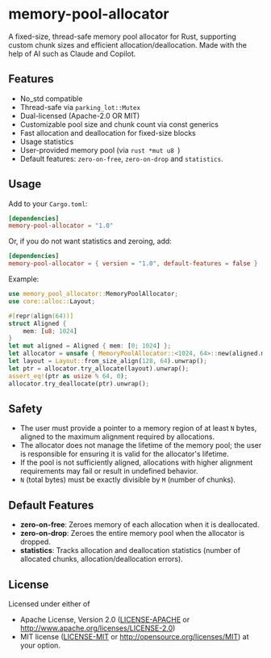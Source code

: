 # memory-pool-allocator

A fixed-size, thread-safe memory pool allocator for Rust, supporting custom chunk sizes and efficient allocation/deallocation. Made with the help of AI such as Claude and Copilot.

## Features
- No_std compatible
- Thread-safe via `parking_lot::Mutex`
- Dual-licensed (Apache-2.0 OR MIT)
- Customizable pool size and chunk count via const generics
- Fast allocation and deallocation for fixed-size blocks
- Usage statistics
- User-provided memory pool (via ```rust *mut u8 ```)
- Default features: `zero-on-free`, `zero-on-drop` and `statistics`.

## Usage

Add to your `Cargo.toml`:

```toml
[dependencies]
memory-pool-allocator = "1.0"
```

Or, if you do not want statistics and zeroing, add:
```toml
[dependencies]
memory-pool-allocator = { version = "1.0", default-features = false }
```

Example:

```rust
use memory_pool_allocator::MemoryPoolAllocator;
use core::alloc::Layout;

#[repr(align(64))]
struct Aligned {
    mem: [u8; 1024]
}
let mut aligned = Aligned { mem: [0; 1024] };
let allocator = unsafe { MemoryPoolAllocator::<1024, 64>::new(aligned.mem.as_mut_ptr()) };
let layout = Layout::from_size_align(128, 64).unwrap();
let ptr = allocator.try_allocate(layout).unwrap();
assert_eq!(ptr as usize % 64, 0);
allocator.try_deallocate(ptr).unwrap();
```

## Safety
- The user must provide a pointer to a memory region of at least `N` bytes, aligned to the maximum alignment required by allocations.
- The allocator does not manage the lifetime of the memory pool; the user is responsible for ensuring it is valid for the allocator's lifetime.
- If the pool is not sufficiently aligned, allocations with higher alignment requirements may fail or result in undefined behavior.
- `N` (total bytes) must be exactly divisible by `M` (number of chunks).

## Default Features
- **zero-on-free**: Zeroes memory of each allocation when it is deallocated.
- **zero-on-drop**: Zeroes the entire memory pool when the allocator is dropped.
- **statistics**: Tracks allocation and deallocation statistics (number of allocated chunks, allocation/deallocation errors).

## License
Licensed under either of
 - Apache License, Version 2.0 ([LICENSE-APACHE](LICENSE-APACHE) or http://www.apache.org/licenses/LICENSE-2.0)
 - MIT license ([LICENSE-MIT](LICENSE-MIT) or http://opensource.org/licenses/MIT)
at your option.
